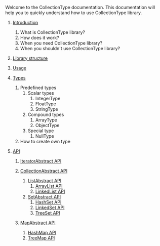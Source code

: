 Welcome to the CollectionType documentation. This documentation will help you to quickly understand how to use CollectionType library.

1. [Introduction](/docs/1.Introduction.md)
    1. What is CollectionType library?
    2. How does it work?
    3. When you need CollectionType library?
    4. When you shouldn't use CollectionType library?
 
2. [Library structure](/docs/2.LibraryStructure.md)

3. [Usage](/docs/3.Usage.md)

4. [Types](/docs/4.Types.md)

    1. Predefined types
        1. Scalar types
            1. IntegerType
            2. FloatType
            3. StringType
        2. Compound types
            1. ArrayType
            2. ObjectType
        3. Special type
            1. NullType
    2. How to create own type

5. [API](/docs/5.API.md)

    1. [IteratorAbstract API](/docs/api/5_1.IteratorAbstractAPI.md)
    
    2. [CollectionAbstract API](/docs/api/5_2.CollectionAbstractAPI.md)
        1. [ListAbstract API](/docs/api/5_3.ListAbstractAPI.md)
            1. [ArrayList API](/docs/api/5_4.ArrayListAPI.md)    
            2. [LinkedList API](/docs/api/5_4.LinkedListAPI.md)    
        2. [SetAbstract API](/docs/api/5_3.SetAbstractAPI.md)
            1. [HashSet API](/docs/api/5_4.HashSetAPI.md)
            2. [LinkedSet API](/docs/api/5_4.LinkedSetAPI.md)
            3. [TreeSet API](/docs/api/5_4.TreeSetAPI.md)
        
    3. [MapAbstract API](/docs/api/5_2.MapAbstractAPI.md)
        1. [HashMap API](/docs/api/5_4.HashMapAPI.md)
        2. [TreeMap API](/docs/api/5_4.TreeMapAPI.md)